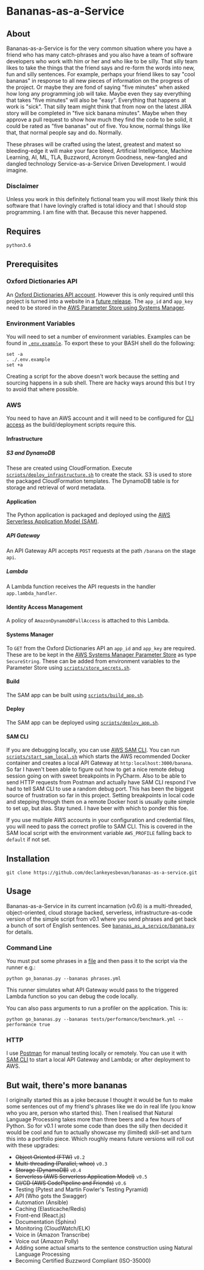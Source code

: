 # Bananas-as-a-Service

## About 
Bananas-as-a-Service is for the very common situation where you have a friend who has many
catch-phrases and you also have a team of software developers who work with him or her and who like
to be silly. That silly team likes to take the things that the friend says and re-form the words
into new, fun and silly sentences. For example, perhaps your friend likes to say "cool bananas" in
response to all new pieces of information on the progress of the project. Or maybe they are fond of
saying "five minutes" when asked how long any programming job will take. Maybe even they say
everything that takes "five minutes" will also be "easy". Everything that happens at work is "sick".
That silly team might think that from now on the latest JIRA story will be completed in "five sick
banana minutes". Maybe when they approve a pull request to show how much they find the code to be
solid, it could be rated as "five bananas" out of five. You know, normal things like that, that
normal people say and do. Normally.

These phrases will be crafted using the latest, greatest and matest so bleeding-edge it will make
your face bleed, Artificial Intelligence, Machine Learning, AI, ML, TLA, Buzzword, Acronym Goodness,
new-fangled and dangled technology Service-as-a-Service Driven Development. I would imagine.

### Disclaimer
Unless you work in this definitely fictional team you will most likely think this
software that I have lovingly crafted is total idiocy and that I should stop programming. I am fine
with that. Because this never happened.

## Requires

    python3.6

## Prerequisites
### Oxford Dictionaries API
An [Oxford Dictionaries API account](https://developer.oxforddictionaries.com). However this is only
required until this project is turned into a website in a 
[future release](#but-wait-theres-more-bananas). The `app_id` and `app_key` need to be stored in the
[AWS Parameter Store using Systems Manager](#systems-manager). 

### Environment Variables
You will need to set a number of environment variables. Examples can be found in 
[`.env.example`](.env.example). To export these to your BASH shell do the following:

    set -a
    . ./.env.example
    set +a

Creating a script for the above doesn't work because the setting and sourcing happens in a sub
shell. There are hacky ways around this but I try to avoid that where possible.

### AWS
You need to have an AWS account and it will need to be configured for
[CLI access](https://docs.aws.amazon.com/cli/latest/topic/config-vars.html) as the build/deployment
scripts require this.

#### Infrastructure
##### S3 and DynamoDB
These are created using CloudFormation. Execute 
[`scripts/deploy_infrastructure.sh`](scripts/deploy_infrastructure.sh) to create the stack. S3 is
used to store the packaged CloudFormation templates. The DynamoDB table is for storage and retrieval
of word metadata.  

#### Application
The Python application is packaged and deployed using the 
[AWS Serverless Application Model (SAM)](https://github.com/awslabs/serverless-application-model).

##### API Gateway
An API Gateway API accepts `POST` requests at the path `/banana` on the stage `api`.

##### Lambda
A Lambda function receives the API requests in the handler `app.lambda_handler`.

#### Identity Access Management
A policy of `AmazonDynamoDBFullAccess` is attached to this Lambda.

#### Systems Manager
To `GET` from the Oxford Dictionaries API an `app_id` and `app_key` are required. These are to be
kept in the
[AWS Systems Manager Parameter Store](
https://docs.aws.amazon.com/systems-manager/latest/userguide/systems-manager-paramstore.html) as
type `SecureString`. These can be added from environment variables to the Parameter Store using
[`scripts/store_secrets.sh`](scripts/store_secrets.sh).

#### Build
The SAM app can be built using [`scripts/build_app.sh`](scripts/build_app.sh).

#### Deploy
The SAM app can be deployed using [`scripts/deploy_app.sh`](scripts/deploy_app.sh).

#### SAM CLI
If you are debugging locally, you can use [AWS SAM CLI](https://github.com/awslabs/aws-sam-cli). You
can run [`scripts/start_sam_local.sh`](scripts/start_sam_local.sh) which starts the AWS
recommended Docker container and creates a local API Gateway at `http:localhost:3000/banana`. So far
I haven't been able to figure out how to get a nice remote debug session going on with sweet
breakpoints in PyCharm. Also to be able to send HTTP requests from Postman and actually have SAM CLI
respond I've had to tell SAM CLI to use a random debug port. This has been the biggest source of
frustration so far in this project. Setting breakpoints in local code and stepping through them on a
remote Docker host is usually quite simple to set up, but alas. Stay tuned. I have beer with which
to ponder this foe.

If you use multiple AWS accounts in your configuration and credential files, you will need to pass
the correct profile to SAM CLI. This is covered in the SAM local script with the environment
variable `AWS_PROFILE` falling back to `default` if not set.

## Installation

    git clone https://github.com/declankeyesbevan/bananas-as-a-service.git

## Usage
Bananas-as-a-Service in its current incarnation (v0.6) is a multi-threaded, object-oriented,
cloud storage backed, serverless, infrastructure-as-code version of the simple script from v0.1
where you send phrases and get back a bunch of sort of English sentences. See 
[`bananas_as_a_service/banana.py`](bananas_as_a_service/banana.py) for details.

### Command Line
You must put some phrases in a [file](tests/phrases.yml) and then pass it to the script via the
runner e.g.:

    python go_bananas.py --bananas phrases.yml

This runner simulates what API Gateway would pass to the triggered Lambda function so you can debug
the code locally.

You can also pass arguments to run a profiler on the application. This is:

    python go_bananas.py --bananas tests/performance/benchmark.yml --performance true

### HTTP
I use [Postman](https://www.getpostman.com) for manual testing locally or remotely. You can use it
with [SAM CLI](#sam-cli) to start a local API Gateway and Lambda; or after deployment to AWS.

## But wait, there's more bananas
I originally started this as a joke because I thought it would be fun to make some sentences out of
my friend's phrases like we do in real life (you know who you are, person who started this). Then I
realised that Natural Language Processing takes more than three beers and a few hours of Python. So
for v0.1 I wrote some code than does the silly then decided it would be cool and fun to actually
showcase my (limited) skill-set and turn this into a portfolio piece. Which roughly means future
versions will roll out with these upgrades:

- ~~Object Oriented (FTW)~~ `v0.2`
- ~~Multi-threading (Parallel, whoo)~~ `v0.3`
- ~~Storage (DynamoDB)~~ `v0.4`
- ~~Serverless (AWS Serverless Application Model)~~ `v0.5`
- ~~CI/CD (AWS CodePipeline and Friends)~~ `v0.6`
- Testing (Pytest and Martin Fowler's Testing Pyramid)
- API (Who gots the Swagger)
- Automation (Ansible)
- Caching (Elasticache/Redis)
- Front-end (React.js)
- Documentation (Sphinx)
- Monitoring (CloudWatch/ELK)
- Voice in (Amazon Transcribe)
- Voice out (Amazon Polly)
- Adding some actual smarts to the sentence construction using Natural Language Processing
- Becoming Certified Buzzword Compliant (ISO-35000)

